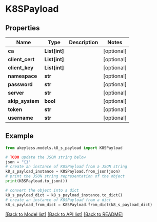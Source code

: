 # K8SPayload


## Properties

Name | Type | Description | Notes
------------ | ------------- | ------------- | -------------
**ca** | **List[int]** |  | [optional] 
**client_cert** | **List[int]** |  | [optional] 
**client_key** | **List[int]** |  | [optional] 
**namespace** | **str** |  | [optional] 
**password** | **str** |  | [optional] 
**server** | **str** |  | [optional] 
**skip_system** | **bool** |  | [optional] 
**token** | **str** |  | [optional] 
**username** | **str** |  | [optional] 

## Example

```python
from akeyless.models.k8_s_payload import K8SPayload

# TODO update the JSON string below
json = "{}"
# create an instance of K8SPayload from a JSON string
k8_s_payload_instance = K8SPayload.from_json(json)
# print the JSON string representation of the object
print(K8SPayload.to_json())

# convert the object into a dict
k8_s_payload_dict = k8_s_payload_instance.to_dict()
# create an instance of K8SPayload from a dict
k8_s_payload_from_dict = K8SPayload.from_dict(k8_s_payload_dict)
```
[[Back to Model list]](../README.md#documentation-for-models) [[Back to API list]](../README.md#documentation-for-api-endpoints) [[Back to README]](../README.md)


